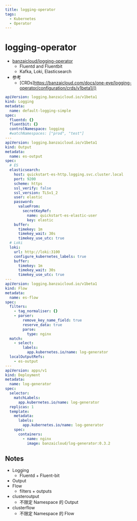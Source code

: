 ```yaml
---
title: logging-operator
tags:
  - Kubernetes
  - Operator
---
```


# logging-operator

- [banzaicloud/logging-operator](https://github.com/banzaicloud/logging-operator)
  - Fluentd and Fluentbit
  - Kafka, Loki, Elasticsearch
- 参考
  - [CRDs]https://banzaicloud.com/docs/one-eye/logging-operator/configuration/crds/v1beta1/()

```yaml
apiVersion: logging.banzaicloud.io/v1beta1
kind: Logging
metadata:
  name: default-logging-simple
spec:
  fluentd: {}
  fluentbit: {}
  controlNamespace: logging
  #watchNamespaces: ["prod", "test"]
---
apiVersion: logging.banzaicloud.io/v1beta1
kind: Output
metadata:
  name: es-output
spec:
  # ES
  elasticsearch:
    host: quickstart-es-http.logging.svc.cluster.local
    port: 9200
    scheme: https
    ssl_verify: false
    ssl_version: TLSv1_2
    user: elastic
    password:
      valueFrom:
        secretKeyRef:
          name: quickstart-es-elastic-user
          key: elastic
    buffer:
      timekey: 1m
      timekey_wait: 30s
      timekey_use_utc: true
  # Loki
  loki:
    url: http://loki:3100
    configure_kubernetes_labels: true
    buffer:
      timekey: 1m
      timekey_wait: 30s
      timekey_use_utc: true
---
apiVersion: logging.banzaicloud.io/v1beta1
kind: Flow
metadata:
  name: es-flow
spec:
  filters:
    - tag_normaliser: {}
    - parser:
        remove_key_name_field: true
        reserve_data: true
        parse:
          type: nginx
  match:
    - select:
        labels:
          app.kubernetes.io/name: log-generator
  localOutputRefs:
    - es-output
---
apiVersion: apps/v1
kind: Deployment
metadata:
  name: log-generator
spec:
  selector:
    matchLabels:
      app.kubernetes.io/name: log-generator
  replicas: 1
  template:
    metadata:
      labels:
        app.kubernetes.io/name: log-generator
    spec:
      containers:
        - name: nginx
          image: banzaicloud/log-generator:0.3.2
```

## Notes

- Logging
  - Fluentd + Fluent-bit
- Output
- Flow
  - filters + outputs
- clusteroutput
  - 不限定 Namespace 的 Output
- clusterflow
  - 不限定 Namespace 的 Flow
